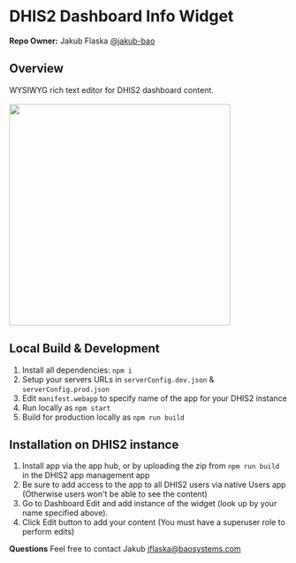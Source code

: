 # DHIS2 Dashboard Info Widget

**Repo Owner:** Jakub Flaska [@jakub-bao](https://github.com/jakub-bao)

## Overview

WYSIWYG rich text editor for DHIS2 dashboard content.<br/><br/>
<img src="https://i.ibb.co/d7XnXSH/Capture.png" width="400">

## Local Build & Development

1. Install all dependencies: `npm i`
2. Setup your servers URLs in `serverConfig.dev.json` & `serverConfig.prod.json`
4. Edit `manifest.webapp` to specify name of the app for your DHIS2 instance
5. Run locally as `npm start`
6. Build for production locally as `npm run build`

## Installation on DHIS2 instance

1. Install app via the app hub, or by uploading the zip from `npm run build` in the DHIS2 app management app
2. Be sure to add access to the app to all DHIS2 users via native Users app (Otherwise users won't be able to see the content)
3. Go to Dashboard Edit and add instance of the widget (look up by your name specified above).
4. Click Edit button to add your content (You must have a superuser role to perform edits)

**Questions**
Feel free to contact Jakub <jflaska@baosystems.com>
